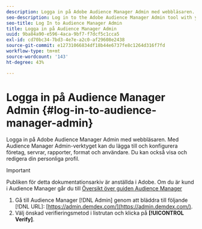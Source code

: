 ```yaml
---
description: Logga in på Adobe Audience Manager Admin med webbläsaren. Med Audience Manager Admin-verktyget kan du lägga till och konfigurera företag, servrar, rapporter, format och användare. Du kan också visa och redigera din personliga profil.
seo-description: Log in to the Adobe Audience Manager Admin tool with your web browser. The Audience Manager Admin tool lets you add and configure companies, servers, reports, formats, and users. You can also view or edit your personal profile.
seo-title: Log In to Audience Manager Admin
title: Logga in på Audience Manager Admin
uuid: 9ba84a90-e596-4aca-9bf7-f7dcf5c1cca5
exl-id: cd70bc34-7bd3-4e7e-a2c0-af29608e2438
source-git-commit: e12731066834df18b44e6737fe8c1264d316f7fd
workflow-type: tm+mt
source-wordcount: '143'
ht-degree: 43%

---
```


# Logga in på Audience Manager Admin {#log-in-to-audience-manager-admin}

Logga in på Adobe Audience Manager Admin med webbläsaren. Med Audience Manager Admin-verktyget kan du lägga till och konfigurera företag, servrar, rapporter, format och användare. Du kan också visa och redigera din personliga profil.

>[!IMPORTANT]
>
> Publiken för detta dokumentationsarkiv är anställda i Adobe. Om du är kund i Audience Manager går du till [Översikt över guiden Audience Manager](https://experienceleague.adobe.com/docs/audience-manager/user-guide/aam-home.html)

<!-- t_login.xml -->

1. Gå till Audience Manager [!DNL Admin] genom att bläddra till följande [!DNL URL]: [https://admin.demdex.com/](https://admin.demdex.com/).
1. Välj önskad verifieringsmetod i listrutan och klicka på **[!UICONTROL Verify]**.
